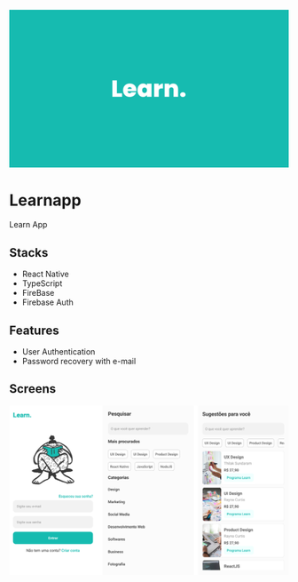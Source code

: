 ![App Cover](.github/cover.png)

# Learnapp

Learn App

## Stacks

- React Native
- TypeScript
- FireBase
- Firebase Auth

## Features

- User Authentication
- Password recovery with e-mail

## Screens

![App Screenshot](.github/screens.png)